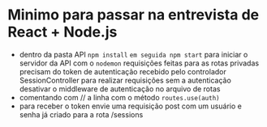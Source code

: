 # Minimo para passar na entrevista de React + Node.js
- dentro da pasta API `npm install` `em seguida npm start` para iniciar o servidor da API com o `nodemon`
requisições feitas para as rotas privadas precisam do token de autenticação recebido pelo controlador SessionController
para realizar requisições sem a autenticação desativar o middleware de autenticação no arquivo de rotas 
- comentando com // a linha com o método `routes.use(auth)`
- para receber o token envie uma requisição post com um usuário e senha já criado para a rota /sessions

 
